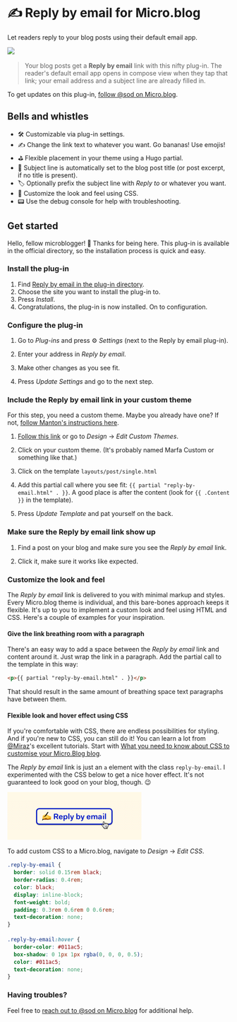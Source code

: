 # ✍️ Reply by email for Micro.blog

Let readers reply to your blog posts using their default email app.

![](./docs/screenshots.png)

> Your blog posts get a **Reply by email** link with this nifty plug-in. The reader's default email app opens in compose view when they tap that link; your email address and a subject line are already filled in.

To get updates on this plug-in, [follow @sod on Micro.blog](https://micro.blog/sod).

## Bells and whistles

* 🛠 Customizable via plug-in settings.
* ✍️ Change the link text to whatever you want. Go bananas! Use emojis!
* ⛳️ Flexible placement in your theme using a Hugo partial.
* 💌 Subject line is automatically set to the blog post title (or post excerpt, if no title is present).
* 🏷 Optionally prefix the subject line with *Reply to* or whatever you want.
* 🎁 Customize the look and feel using CSS.
* 📟 Use the debug console for help with troubleshooting.

## Get started

Hello, fellow microblogger! 👋 Thanks for being here. This plug-in is available in the official directory, so the installation process is quick and easy.

### Install the plug-in

1. Find [Reply by email in the plug-in directory](https://micro.blog/account/plugins/view/23).
2. Choose the site you want to install the plug-in to.
3. Press *Install*.
4. Congratulations, the plug-in is now installed. On to configuration.

### Configure the plug-in

1. Go to *Plug-ins* and press ⚙️ *Settings* (next to the Reply by email plug-in).

2. Enter your address in *Reply by email*.

3. Make other changes as you see fit.

4. Press *Update Settings* and go to the next step.

### Include the Reply by email link in your custom theme

For this step, you need a custom theme. Maybe you already have one? If not, [follow Manton's instructions here](https://help.micro.blog/t/custom-themes/59).

1. [Follow this link](https://micro.blog/account/themes) or go to *Design* → *Edit Custom Themes*.

2. Click on your custom theme. (It's probably named Marfa Custom or something like that.)

3. Click on the template `layouts/post/single.html`

4. Add this partial call where you see fit: `{{ partial "reply-by-email.html" . }}`. A good place is after the content (look for `{{ .Content }}` in the template).

5. Press *Update Template* and pat yourself on the back.

### Make sure the Reply by email link show up

1. Find a post on your blog and make sure you see the *Reply by email* link.

2. Click it, make sure it works like expected.

### Customize the look and feel

The *Reply by email* link is delivered to you with minimal markup and styles. Every Micro.blog theme is individual, and this bare-bones approach keeps it flexible. It's up to you to implement a custom look and feel using HTML and CSS. Here's a couple of examples for your inspiration.

#### Give the link breathing room with a paragraph

There's an easy way to add a space between the *Reply by email* link and content around it. Just wrap the link in a paragraph. Add the partial call to the template in this way:

```html
<p>{{ partial "reply-by-email.html" . }}</p>
```

That should result in the same amount of breathing space text paragraphs have between them.

#### Flexible look and hover effect using CSS

If you're comfortable with CSS, there are endless possibilities for styling. And if you're new to CSS, you can still do it! You can learn a lot from [@Miraz](http://micro.blog/miraz)'s excellent tutorials. Start with [What you need to know about CSS to customise your Micro.Blog blog](https://custom.micro.blog/2019/06/04/what-you-need.html).

The *Reply by email* link is just an `a` element with the class `reply-by-email`. I experimented with the CSS below to get a nice hover effect. It's not guaranteed to look good on your blog, though. 😉

<img src="./docs/styling-example.png" alt="" width="304" height="108" />

To add custom CSS to a Micro.blog, navigate to *Design* → *Edit CSS*.

```css
.reply-by-email {
  border: solid 0.15rem black;
  border-radius: 0.4rem;
  color: black;
  display: inline-block;
  font-weight: bold;
  padding: 0.3rem 0.6rem 0 0.6rem;
  text-decoration: none;
}

.reply-by-email:hover {
  border-color: #011ac5;
  box-shadow: 0 1px 1px rgba(0, 0, 0, 0.5);
  color: #011ac5;
  text-decoration: none;
}
```

### Having troubles?

Feel free to [reach out to @sod on Micro.blog](https://micro.blog/sod) for additional help.
